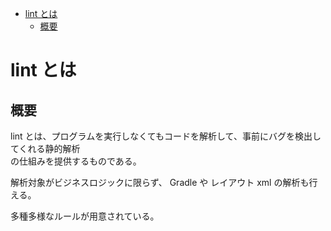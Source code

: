 <!-- TOC START min:1 max:3 link:true asterisk:false update:true -->
- [lint とは](#lint-とは)
  - [概要](#概要)
<!-- TOC END -->


# lint とは

## 概要

lint とは、プログラムを実行しなくてもコードを解析して、事前にバグを検出してくれる静的解析  
の仕組みを提供するものである。

解析対象がビジネスロジックに限らず、 Gradle や レイアウト xml の解析も行える。

多種多様なルールが用意されている。
